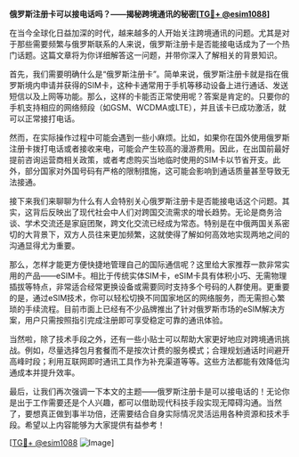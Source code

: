 **俄罗斯注册卡可以接电话吗？——揭秘跨境通讯的秘密[[TG💪+ @esim1088](https://t.me/s/esim1088)]**

在当今全球化日益加深的时代，越来越多的人开始关注跨境通讯的问题。尤其是对于那些需要频繁与俄罗斯联系的人来说，俄罗斯注册卡是否能接电话成为了一个热门话题。这篇文章将为你详细解答这一问题，并带你深入了解相关的背景知识。

首先，我们需要明确什么是“俄罗斯注册卡”。简单来说，俄罗斯注册卡就是指在俄罗斯境内申请并获得的SIM卡，这种卡通常用于手机等移动设备上进行通话、发送短信以及上网等功能。那么，这样的卡能否正常使用呢？答案是肯定的。只要你的手机支持相应的网络频段（如GSM、WCDMA或LTE），并且该卡已成功激活，就可以正常接打电话。

然而，在实际操作过程中可能会遇到一些小麻烦。比如，如果你在国外使用俄罗斯注册卡拨打电话或者接收来电，可能会产生较高的漫游费用。因此，在出国前最好提前咨询运营商相关政策，或者考虑购买当地临时使用的SIM卡以节省开支。此外，部分国家对外国号码有严格的限制措施，这可能会影响到通话质量甚至导致无法接通。

接下来我们来聊聊为什么有人会特别关心俄罗斯注册卡是否能接电话这个问题。其实，这背后反映出了现代社会中人们对跨国交流需求的增长趋势。无论是商务洽谈、学术交流还是家庭团聚，跨文化交流已经成为常态。特别是在中俄两国关系密切的大背景下，双方人员往来更加频繁，这就使得了解如何高效地实现两地之间的沟通显得尤为重要。

那么，怎样才能更方便快捷地管理自己的国际通信呢？这里给大家推荐一款非常实用的产品——eSIM卡。相比于传统实体SIM卡，eSIM卡具有体积小巧、无需物理插拔等特点，非常适合经常更换设备或需要同时支持多个号码的人群使用。更重要的是，通过eSIM技术，你可以轻松切换不同国家地区的网络服务，而无需担心繁琐的手续流程。目前市面上已经有不少品牌推出了针对俄罗斯市场的eSIM解决方案，用户只需按照指引完成注册即可享受稳定可靠的通讯体验。

当然啦，除了技术手段之外，还有一些小贴士可以帮助大家更好地应对跨境通讯挑战。例如，尽量选择包月套餐而不是按次计费的服务模式；合理规划通话时间避开高峰时段；利用互联网即时通讯工具作为补充渠道等等。这些方法都能有效降低沟通成本并提升效率。

最后，让我们再次强调一下本文的主题——俄罗斯注册卡是可以接电话的！无论你是出于工作需要还是个人兴趣，都可以借助现代科技手段实现无障碍沟通。当然了，要想真正做到事半功倍，还需要结合自身实际情况灵活运用各种资源和技术手段。希望以上内容能够为大家提供有益参考！

[[TG💪+ @esim1088](https://t.me/s/esim1088) ![Image](https://i.postimg.cc/4NQfJmqS/Snipaste-2025-05-13-00-14-12.png)]